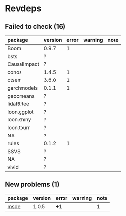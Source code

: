 # Revdeps

## Failed to check (16)

|package      |version |error |warning |note |
|:------------|:-------|:-----|:-------|:----|
|Boom         |0.9.7   |1     |        |     |
|bsts         |?       |      |        |     |
|CausalImpact |?       |      |        |     |
|conos        |1.4.5   |1     |        |     |
|ctsem        |3.6.0   |1     |        |     |
|garchmodels  |0.1.1   |1     |        |     |
|geocmeans    |?       |      |        |     |
|lidaRtRee    |?       |      |        |     |
|loon.ggplot  |?       |      |        |     |
|loon.shiny   |?       |      |        |     |
|loon.tourr   |?       |      |        |     |
|NA           |?       |      |        |     |
|rules        |0.1.2   |1     |        |     |
|SSVS         |?       |      |        |     |
|NA           |?       |      |        |     |
|vivid        |?       |      |        |     |

## New problems (1)

|package                  |version |error  |warning |note |
|:------------------------|:-------|:------|:-------|:----|
|[msde](problems.md#msde) |1.0.5   |__+1__ |        |1    |

